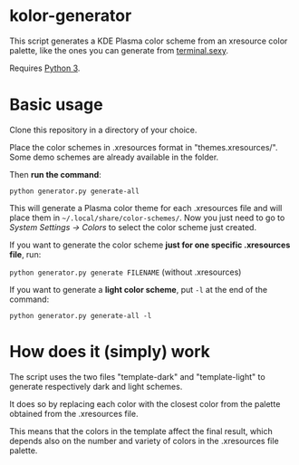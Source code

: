 # kolor-generator

This script generates a KDE Plasma color scheme from an xresource color palette, like the ones you can generate from [terminal.sexy](https://terminal.sexy).

Requires [Python 3](https://www.python.org/).

# Basic usage

Clone this repository in a directory of your choice.

Place the color schemes in .xresources format in "themes.xresources/". Some demo schemes are already available in the folder.

Then **run the command**:

`python generator.py generate-all`

This will generate a Plasma color theme for each .xresources file and will place them in `~/.local/share/color-schemes/`. Now you just need to go to *System Settings -> Colors* to select the color scheme just created.

If you want to generate the color scheme **just for one specific .xresources file**, run:

`python generator.py generate FILENAME` (without .xresources)

If you want to generate a **light color scheme**, put `-l` at the end of the command:

`python generator.py generate-all -l`

# How does it (simply) work

The script uses the two files "template-dark" and "template-light" to generate respectively dark and light schemes. 

It does so by replacing each color with the closest color from the palette obtained from the .xresources file.

This means that the colors in the template affect the final result, which depends also on the number and variety of colors in the .xresources file palette.
